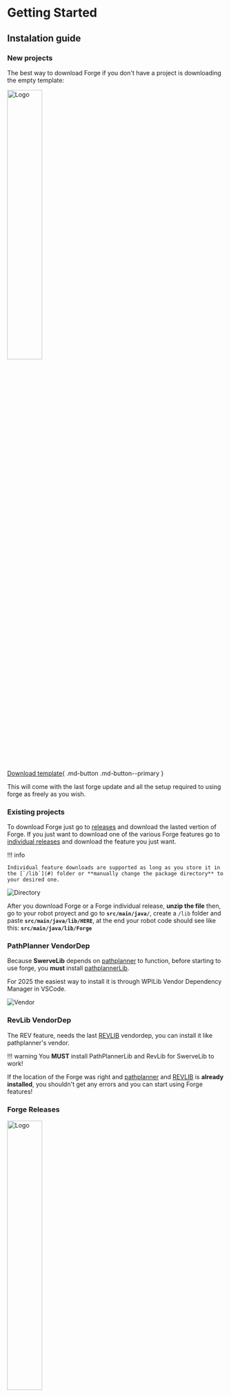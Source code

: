 # Getting Started

## Instalation guide

### New projects

The best way to download Forge if you don't have a project is downloading the empty template:

<img src="/assets/FORGEWHITE.png" alt="Logo" style="width:40%;">

[Download template](https://github.com/Imcab/ForgeLibTemplate){ .md-button .md-button--primary }

This will come with the last forge update and all the setup required to using forge as freely as you wish.

### Existing projects

To download Forge just go to [releases](#forge-releases) and download the lasted vertion of Forge. If you just want to download one
of the various Forge features go to [individual releases](#individual-releases) and download the feature you just want.

!!! info

    Individual feature downloads are supported as long as you store it in the [`/lib`](#) folder or **manually change the package directory** to your desired one.

![Directory](assets/SRC.png)

After you download Forge or a Forge individual release, **unzip the file** then, go to your robot proyect and go to **`src/main/java/`**, create a `/lib` folder and paste **`src/main/java/lib/HERE`**, at the end your robot code should see like this: **`src/main/java/lib/Forge`**

### PathPlanner VendorDep

Because **SwerveLib** depends on [pathplanner](https://pathplanner.dev/home.html) to function, before starting to use forge, you **must** install [pathplannerLib](https://pathplanner.dev/pplib-getting-started.html#install-pathplannerlib).

For 2025 the easiest way to install it is through WPILib Vendor Dependency Manager in VSCode.

![Vendor](assets/VENDOR.png)

### RevLib VendorDep

The REV feature, needs the last [REVLIB](https://docs.revrobotics.com/revlib) vendordep, you can install it like pathplanner's vendor.

!!! warning
    You **MUST** install PathPlannerLib and RevLib for SwerveLib to work!

If the location of the Forge was right and [pathplanner](https://pathplanner.dev/home.html) and 
[REVLIB](https://docs.revrobotics.com/revlib)
is **already installed**, you shouldn't get any errors and you can start using Forge features!

### Forge Releases

<img src="/assets/FORGE.png" alt="Logo" style="width:40%;">

[Download](https://github.com/Imcab/ForgeLib/tree/main/lib/Forge){ .md-button .md-button--primary }

Includes:

- [NetworkTablesUtil](#networktablesutil)
- [Sim](#sim)
- [SwerveLib](#swervelib)
- [Equals](#equals)
- [Field](#field)
- [Math](#math)
- [RobotState](#robotstate)
- [REV](#rev)

### Individual Releases

#### NetworkTablesUtil

NetworkTablesUtil is a Forge feature, it includes features as:

- Elastic support
- Auto publish data to NetworkTables
- Listeners
- Advantage Scope / Dashboards friendly
- Tunnable numbers through NetworkTables
- Support on publishing over **30 diferent data types!**
- Retrieve over **30 diferent data types!**
- Special custom made publishers such as swerve, poseEstimator and joysticks
- New Subsystem type NetworkSubsystem for more easy use and precise control over NetworkTables
- Auto publishing commands

[Go to repo](page1.md){ .md-button .md-button--primary }

#### Sim

Sim is a Forge feature, it includes features as:

- Handle both real implementations and simulation implementations in a single class
- With the `Device` feature, only create objects based on current robot reality
- Advantage Scope / Dashboards friendly
- Interface to implement to all type of classes

[Go to repo](page1.md){ .md-button .md-button--primary }

#### SwerveLib

SwerveLib is a Forge feature, it includes features as:

- Perfomance odometer with automatic **Field2d** widget display
- `PoseFinder class`, plug and play posefinding class using pathplanner
- Advantage Scope / Dashboards friendly
- Easy elastic swerve widget implementation

!!! warning
    You **MUST** install PathPlannerLib for SwerveLib to work!

[Go to repo](page1.md){ .md-button .md-button--primary }

#### Equals

Equals is a Forge feature, featuring:

- Comparor class for comparing 2 or more data types within the same line!
- Domains from x value to y to check if a given value b is within tolerance
- TwoDimensional Spaces from checking if b (2d object having x and y components) is at f and g
- ThreeDimensional Spaces
- Epsilon equals for safe and constant comparison

[Go to repo](page1.md){ .md-button .md-button--primary }

#### Field

Field is a Forge feature, featuring:

- Easy storage of a field object, giving its length and width
- Dashboard Support
- Easy `PoseFlipper class` for flipping blue alliance poses to red ones
- Alliance util

[Go to repo](page1.md){ .md-button .md-button--primary }

#### Math

Math is a Forge feature, featuring:

- Smooth double suppliers outputs by a constant kJ
- BooleanTriggers
- Single Operations and Operations
- Angle operations such as coterminal and new atan 3
- More flexible pid wrapper classes
- Feedforward
- PID loops
- MotionModel (Trapezoidal control)
- Cascade control (currently supporting only PID loops)

Custom constants for frc:

- PID
- PIDF
- SimpleFeedforward
- CompleteFeedForward
- MotionModel (for trapezoidal controls or motionModels profiles such as MaxMotion, MotionMagic)
- MotionModelExpo featuring the use of a jerk term

[Go to repo](page1.md){ .md-button .md-button--primary }

#### RobotState

Includes an interface called `RobotLifeCycle` which gives the class the hability to interact with all the modes of the robot:

- Teleop init
- Teleop
- Teleop exit
- Auto
- Auto Exit
- Auto init
- Robot disabled

[Go to repo](page1.md){ .md-button .md-button--primary }

#### REV

Forge REV feauture supports setting the use for REVBlinkin more friendly and having all the patterns Rev has.
Also has methods to get the current pattern and methods to check if the blinkin has an especified pattern.

Additionaly it contains a wrapper class of an `SparkMax` motor controller for fast and effective usage.

[Go to repo](page1.md){ .md-button .md-button--primary }
